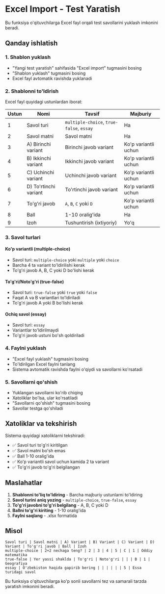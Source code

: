 # Excel Import - Test Yaratish

Bu funksiya o'qituvchilarga Excel fayl orqali test savollarini yuklash imkonini beradi.

## Qanday ishlatish

### 1. Shablon yuklash
- "Yangi test yaratish" sahifasida "Excel import" tugmasini bosing
- "Shablon yuklash" tugmasini bosing
- Excel fayl avtomatik ravishda yuklanadi

### 2. Shablonni to'ldirish
Excel fayl quyidagi ustunlardan iborat:

| Ustun | Nomi | Tavsif | Majburiy |
|-------|------|---------|----------|
| 1 | Savol turi | `multiple-choice`, `true-false`, `essay` | Ha |
| 2 | Savol matni | Savol matni | Ha |
| 3 | A) Birinchi variant | Birinchi javob variant | Ko'p variantli uchun |
| 4 | B) Ikkinchi variant | Ikkinchi javob variant | Ko'p variantli uchun |
| 5 | C) Uchinchi variant | Uchinchi javob variant | Ko'p variantli uchun |
| 6 | D) To'rtinchi variant | To'rtinchi javob variant | Ko'p variantli uchun |
| 7 | To'g'ri javob | `A`, `B`, `C` yoki `D` | Ko'p variantli uchun |
| 8 | Ball | 1-10 oralig'ida | Ha |
| 9 | Izoh | Tushuntirish (ixtiyoriy) | Yo'q |

### 3. Savol turlari

#### Ko'p variantli (multiple-choice)
- Savol turi: `multiple-choice` yoki `multiple` yoki `choice`
- Barcha 4 ta variant to'ldirilishi kerak
- To'g'ri javob A, B, C yoki D bo'lishi kerak

#### To'g'ri/Noto'g'ri (true-false)
- Savol turi: `true-false` yoki `true` yoki `false`
- Faqat A va B variantlari to'ldiriladi
- To'g'ri javob A yoki B bo'lishi kerak

#### Ochiq savol (essay)
- Savol turi: `essay`
- Variantlar to'ldirilmaydi
- To'g'ri javob ustuni bo'sh qoldiriladi

### 4. Faylni yuklash
- "Excel fayl yuklash" tugmasini bosing
- To'ldirilgan Excel faylni tanlang
- Sistema avtomatik ravishda faylni o'qiydi va savollarni ko'rsatadi

### 5. Savollarni qo'shish
- Yuklangan savollarni ko'rib chiqing
- Xatoliklar bo'lsa, ular ko'rsatiladi
- "Savollarni qo'shish" tugmasini bosing
- Savollar testga qo'shiladi

## Xatoliklar va tekshirish

Sistema quyidagi xatoliklarni tekshiradi:

- ✅ Savol turi to'g'ri kiritilgan
- ✅ Savol matni bo'sh emas
- ✅ Ball 1-10 oralig'ida
- ✅ Ko'p variantli savol uchun kamida 2 ta variant
- ✅ To'g'ri javob to'g'ri belgilangan

## Maslahatlar

1. **Shablonni to'liq to'ldiring** - Barcha majburiy ustunlarni to'ldiring
2. **Savol turini aniq yozing** - `multiple-choice`, `true-false`, `essay`
3. **To'g'ri javobni to'g'ri belgilang** - A, B, C yoki D
4. **Ballni to'g'ri kiriting** - 1-10 oralig'ida
5. **Faylni saqlang** - .xlsx formatida

## Misol

```
Savol turi | Savol matni | A) Variant | B) Variant | C) Variant | D) Variant | To'g'ri javob | Ball | Izoh
multiple-choice | 2+2 nechaga teng? | 2 | 3 | 4 | 5 | C | 1 | Oddiy matematika
true-false | Yer yassi shaklda | To'g'ri | Noto'g'ri | | | B | 1 | Geografiya
essay | O'zbekiston haqida gapirib bering | | | | | | 5 | Essa turidagi savol
```

Bu funksiya o'qituvchilarga ko'p sonli savollarni tez va samarali tarzda yaratish imkonini beradi.
